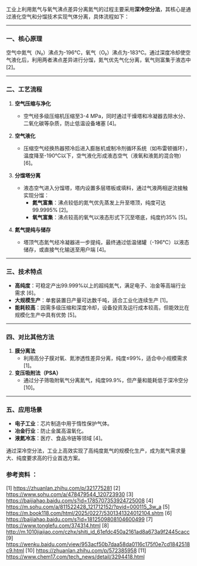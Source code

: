 

工业上利用氮气与氧气沸点差异分离氮气的过程主要采用**深冷空分法**，其核心是通过液化空气和分馏技术实现气体分离，具体流程如下：

---

### **一、核心原理**
空气中氮气（N₂）沸点为-196℃，氧气（O₂）沸点为-183℃。通过深度冷却使空气液化后，利用两者沸点差异进行分馏，氮气优先气化分离，氧气则富集于液态中 [2]。

---

### **二、工艺流程**
1. **空气压缩与净化**  
   - 空气经多级压缩机压缩至3-4 MPa，同时通过干燥塔和冷凝器去除水分、二氧化碳等杂质，防止低温设备堵塞 [4]。

2. **空气液化**  
   - 压缩空气经换热器预冷后进入膨胀机或制冷剂循环系统（如布雷顿循环），温度降至-190℃以下，空气液化形成液态空气（液氧和液氮的混合物） [6]。

3. **分馏塔分离**  
   - 液态空气进入分馏塔，塔内设置多层塔板或填料，通过气液两相逆流接触实现分馏：
     - **氮气富集**：沸点较低的氮气优先蒸发上升至塔顶，纯度可达99.9995% [2]。
     - **氧气富集**：沸点较高的氧气以液态形式下沉至塔底，纯度约35% [5]。

4. **氮气提纯与储存**  
   - 塔顶气态氮气经冷凝器进一步提纯，最终通过低温储罐（-196℃）以液态储存，或直接气化输送至用户端 [4]。

---

### **三、技术特点**
- **高纯度**：可稳定产出99.999%以上的超纯氮气，满足电子、冶金等高端行业需求 [6]。
- **大规模生产**：单套装置日产量可达数千吨，适合工业化连续生产 [1]。
- **能耗较高**：因需多级压缩和深度冷却，设备投资及运行成本较高，但能效比在规模化生产中具有优势 [5]。

---

### **四、对比其他方法**
1. **膜分离法**  
   - 利用高分子膜对氧、氮渗透性差异分离，纯度≤99%，适合中小规模需求 [1]。
2. **变压吸附法（PSA）**  
   - 通过分子筛吸附氧气分离氮气，纯度99.9%，但产量和能耗低于深冷空分 [10]。

---

### **五、应用场景**
- **电子工业**：芯片制造中用于惰性保护气体。
- **冶金行业**：防止金属高温氧化。
- **液氮冷冻**：医疗、食品冷链等领域 [4]。

通过深冷空分法，工业上高效实现了高纯度氮气的规模化生产，成为氮气需求量大、纯度要求高的行业首选方案。

### 参考资料 ：
[1] https://zhuanlan.zhihu.com/p/321775281
[2] https://www.sohu.com/a/478479544_120723930
[3] https://baijiahao.baidu.com/s?id=1785707353924725008
[4] https://m.sohu.com/a/811522428_121712152/?pvid=000115_3w_a
[5] https://m.book118.com/html/2025/0227/5301341324012104.shtm
[6] https://baijiahao.baidu.com/s?id=1812509808104600499
[7] https://www.tonglefu.com/374314.html
[8] http://m.1010jiajiao.com/czhx/shiti_id_61efdc450a2161ad8a673a9f2445cacc
[9] https://wenku.baidu.com/view/953acf50b7daa58da0116c175f0e7cd1842518c9.html
[10] https://zhuanlan.zhihu.com/p/572385958
[11] https://www.chem17.com/tech_news/detail/3294418.html